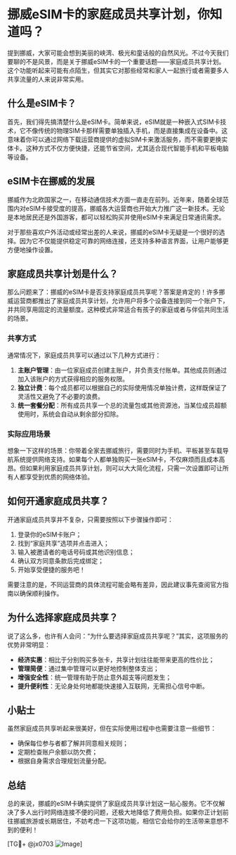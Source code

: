 # 挪威eSIM卡的家庭成员共享计划，你知道吗？

提到挪威，大家可能会想到美丽的峡湾、极光和童话般的自然风光。不过今天我们要聊的不是风景，而是关于挪威eSIM卡的一个重要话题——家庭成员共享计划。这个功能听起来可能有点陌生，但其实它对那些经常和家人一起旅行或者需要多人共享流量的人来说非常实用。

## 什么是eSIM卡？

首先，我们得先搞清楚什么是eSIM卡。简单来说，eSIM就是一种嵌入式SIM卡技术，它不像传统的物理SIM卡那样需要单独插入手机，而是直接集成在设备中。这意味着你可以通过网络下载运营商提供的虚拟SIM卡来激活服务，而不需要更换实体卡。这种方式不仅方便快捷，还能节省空间，尤其适合现代智能手机和平板电脑等设备。

## eSIM卡在挪威的发展

挪威作为北欧国家之一，在移动通信技术方面一直走在前列。近年来，随着全球范围内对eSIM卡接受度的提高，挪威各大运营商也开始大力推广这一新技术。无论是本地居民还是外国游客，都可以轻松购买并使用eSIM卡来满足日常通讯需求。

对于那些喜欢户外活动或经常出差的人来说，挪威的eSIM卡无疑是一个很好的选择。因为它不仅能提供稳定可靠的网络连接，还支持多种语言界面，让用户能够更方便地操作设置。

## 家庭成员共享计划是什么？

那么问题来了：挪威的eSIM卡是否支持家庭成员共享呢？答案是肯定的！许多挪威运营商都推出了家庭成员共享计划，允许用户将多个设备连接到同一个账户下，并共同享用固定的流量额度。这种模式非常适合有孩子的家庭或者与伴侣共同生活的场景。

### 共享方式

通常情况下，家庭成员共享可以通过以下几种方式进行：

1. **主账户管理**：由一位家庭成员创建主账户，并负责支付账单。其他成员则通过加入该账户的方式获得相应的服务权限。
2. **独立计费**：每个成员都可以根据自己的实际使用情况单独计费，这样既保证了灵活性又避免了不必要的浪费。
3. **统一套餐分配**：所有成员共享一个总的流量包或其他资源池，当某位成员超额使用时，系统会自动从剩余部分扣除。

### 实际应用场景

想象一下这样的场景：你带着全家去挪威旅行，需要同时为手机、平板甚至车载导航系统提供网络支持。如果每个人都单独购买一张eSIM卡，不仅麻烦而且成本高昂。但如果利用家庭成员共享计划，则可以大大简化流程，只需一次设置即可让所有人都享受到优质的网络体验。

## 如何开通家庭成员共享？

开通家庭成员共享并不复杂，只需要按照以下步骤操作即可：

1. 登录你的eSIM卡账户；
2. 找到“家庭共享”选项并点击进入；
3. 输入被邀请者的电话号码或其他识别信息；
4. 确认双方同意条款后完成绑定；
5. 开始享受便捷的服务吧！

需要注意的是，不同运营商的具体流程可能会略有差异，因此建议事先查阅官方指南以确保顺利操作。

## 为什么选择家庭成员共享？

说了这么多，也许有人会问：“为什么要选择家庭成员共享呢？”其实，这项服务的优势非常明显：

- **经济实惠**：相比于分别购买多张卡，共享计划往往能带来更高的性价比；
- **管理简便**：通过集中管理可以更好地控制整体支出；
- **增强安全性**：统一管理有助于防止意外超支等问题发生；
- **提升便利性**：无论身处何地都能快速接入互联网，无需担心信号中断。

## 小贴士

虽然家庭成员共享听起来很美好，但在实际使用过程中也需要注意一些细节：

- 确保每位参与者都了解并同意相关规则；
- 定期检查账户余额以防欠费；
- 根据自身需求合理规划流量分配。

## 总结

总的来说，挪威的eSIM卡确实提供了家庭成员共享计划这一贴心服务。它不仅解决了多人出行时网络连接不便的问题，还极大地降低了费用负担。如果你正计划前往挪威旅游或长期居住，不妨考虑一下这项功能，相信它会给你的生活带来意想不到的便利！

[TG💪+ @jx0703 ![Image](https://github.com/user-attachments/assets/dbca1d08-cadb-493c-b0ec-ad6f7a83f270)]